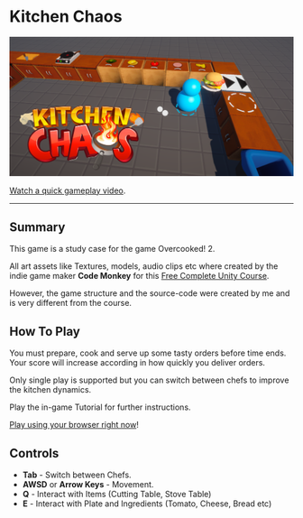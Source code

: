 # Kitchen Chaos

![Kitchen Chaos Thumbnail](/Wiki/Thumbnail.png "Kitchen Chaos")

[Watch a quick gameplay video](https://youtu.be/qiwCZmpDRUY).

---

## Summary

This game is a study case for the game Overcooked! 2.

All art assets like Textures, models, audio clips etc where created by the indie game maker **Code Monkey** for this [Free Complete Unity Course](https://youtu.be/AmGSEH7QcDg). 

However, the game structure and the source-code were created by me and is very different from the course.


## How To Play

You must prepare, cook and serve up some tasty orders before time ends. Your score will increase according in how quickly you deliver orders.

Only single play is supported but you can switch between chefs to improve the kitchen dynamics.

Play the in-game Tutorial for further instructions.

[Play using your browser right now](https://nostgames.itch.io/kitchen-chaos)!

## Controls

- **Tab** - Switch between Chefs.
- **AWSD** or **Arrow Keys** - Movement.
- **Q** - Interact with Items (Cutting Table, Stove Table) 
- **E** - Interact with Plate and Ingredients (Tomato, Cheese, Bread etc)